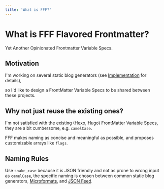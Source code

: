 ```yaml
---
title: 'What is FFF?'
---
```


# What is FFF Flavored Frontmatter?

Yet Another Opinionated Frontmatter Variable Specs.

## Motivation

I'm working on several static blog generators (see [Implementation](/intro/implementation) for details),

so I'd like to design a FrontMatter Variable Specs to be shared between these projects.

## Why not just reuse the existing ones?

I'm not satisfied with the existing (Hexo, Hugo) FrontMatter Variable Specs, they are a bit cumbersome, e.g. `camelCase`.

FFF makes naming as concise and meaningful as possible, and proposes customizable arrays like `flags`.

## Naming Rules

Use `snake_case` because it is JSON friendly and not as prone to wrong input as `camelCase`, the specific naming is chosen between common static blog generators, [Microformats](https://microformats.org/wiki/microformats2), and [JSON Feed](https://www.jsonfeed.org/version/1.1/).